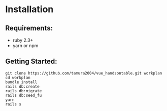 # Installation

## Requirements:

- ruby 2.3+
- yarn or npm

## Getting Started:

```
git clone https://github.com/tamura2004/vue_handsontable.git workplan
cd workplan
bundle install
rails db:create
rails db:migrate
rails db:seed_fu
yarn
rails s
```

